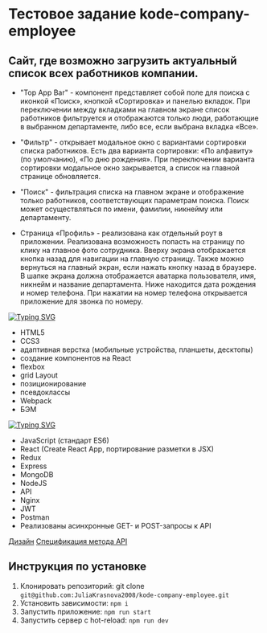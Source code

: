 # Тестовое задание kode-company-employee

## Сайт, где возможно загрузить актуальный список всех работников компании.

- "Top App Bar" - компонент представляет собой поле для поиска с иконкой «Поиск», кнопкой «Сортировка» и панелью вкладок. При переключении между вкладками на главном экране список работников фильтруется и отображаются только люди, работающие в выбранном департаменте, либо все, если выбрана вкладка «Все».

- "Фильтр" - открывает модальное окно с вариантами сортировки списка работников. Есть два варианта сортировки: «По алфавиту» (по умолчанию), «По дню рождения». При переключении варианта сортировки модальное окно закрывается, а список на главной странице обновляется.

- "Поиск" - фильтрация списка на главном экране и отображение только работников, соответствующих параметрам поиска. Поиск может осуществляться по имени, фамилии, никнейму или департаменту.

- Страница «Профиль» - реализована как отдельный роут в приложении. Реализована возможность попасть на страницу по клику на главное фото сотрудника. Вверху экрана отображается кнопка назад для навигации на главную страницу. Также можно вернуться на главный экран, если нажать кнопку назад в браузере. В шапке экрана должна отображается аватарка пользователя, имя, никнейм и название департамента. Ниже находится дата рождения и номер телефона. При нажатии на номер телефона открывается приложение для звонка по номеру.

[![Typing SVG](https://readme-typing-svg.demolab.com?font=Inter&size=18&pause=1000&color=3456F3&multiline=true&width=500&height=30&lines=%D0%92%D1%91%D1%80%D1%81%D1%82%D0%BA%D0%B0+%D0%B8+JSX)](https://git.io/typing-svg)

- HTML5
- CCS3
- адаптивная верстка (мобильные устройства, планшеты, десктопы)
- создание компонентов на React
- flexbox
- grid Layout
- позиционирование
- псевдоклассы
- Webpack
- БЭМ

[![Typing SVG](https://readme-typing-svg.demolab.com?font=Inter&size=18&pause=1000&color=3456F3&multiline=true&width=500&height=30&lines=%D0%A4%D1%83%D0%BD%D0%BA%D1%86%D0%B8%D0%BE%D0%BD%D0%B0%D0%BB%D1%8C%D0%BD%D0%BE%D1%81%D1%82%D1%8C+%D0%BD%D0%B0+%C2%ABReact%C2%BB+%D0%B8+JS)](https://git.io/typing-svg)

- JavaScript (стандарт ES6)
- React (Create React App, портирование разметки в JSX)
- Redux
- Express
- MongoDB
- NodeJS
- API
- Nginx
- JWT
- Postman
- Реализованы асинхронные GET- и POST-запросы к API

[Дизайн](https://www.figma.com/file/GRRKONipVClULsfdCAuVs1/KODE-Trainee-Dev-Осень'21?node-id=11%3A14414)
[Спецификация метода API ](https://kode-frontend-team.stoplight.io/docs/koder-stoplight/e981f97438300-get-users-list)

## Инструкция по установке

1. Клонировать репозиторий: git clone
   `git@github.com:JuliaKrasnova2008/kode-company-employee.git`
2. Установить зависимости:
   `npm i`
3. Запустить приложение:
   `npm run start`
4. Запустить сервер с hot-reload:
   `npm run dev`
